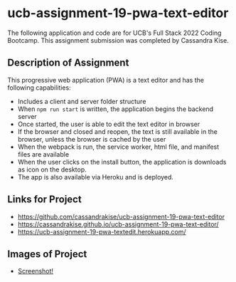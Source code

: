 # ucb-assignment-19-pwa-text-editor
The following application and code are for UCB's Full Stack 2022 Coding Bootcamp. This assignment submission was completed by Cassandra Kise. 

## Description of Assignment
This progressive web application (PWA) is a text editor and has the following capabilities:
- Includes a client and server folder structure
- When `npm run start` is written, the application begins the backend server
- Once started, the user is able to edit the text editor in browser
- If the browser and closed and reopen, the text is still available in the browser, unless the browser is cached by the user
- When the webpack is run, the service worker, html file, and manifest files are available
- When the user clicks on the install button, the application is downloads as icon on the desktop. 
- The app is also available via Heroku and is deployed. 

## Links for Project
- https://github.com/cassandrakise/ucb-assignment-19-pwa-text-editor
- https://cassandrakise.github.io/ucb-assignment-19-pwa-text-editor/
- https://ucb-assignment-19-pwa-textedit.herokuapp.com/

## Images of Project
- [Screenshot!](./images/ucb19_image01.jpg)